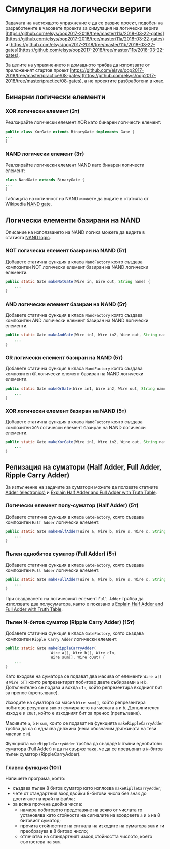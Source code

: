 # Симулация на логически вериги

Задачата на настоящото упражнение е да се развие проект, подобен на разработените
в часовете проекти за симулация на логически вериги 
[https://github.com/elsys/oop2017-2018/tree/master/11a/2018-03-22-gates](https://github.com/elsys/oop2017-2018/tree/master/11a/2018-03-22-gates)
и 
[https://github.com/elsys/oop2017-2018/tree/master/11b/2018-03-22-gates](https://github.com/elsys/oop2017-2018/tree/master/11b/2018-03-22-gates).

За целите на упражнението и домашното трябва да използвате от приложеният стартов проект
[https://github.com/elsys/oop2017-2018/tree/master/practice/08-gates](https://github.com/elsys/oop2017-2018/tree/master/practice/08-gates), 
а не проектите разбработени в клас.


## Бинарни логически елементи

### XOR логически елемент (3т)

Реалзирайте логически елемент XOR като бинарен логичести елемент:

```java
public class XorGate extends BinaryGate implements Gate {
...
}
```

### NAND логически елемент (3т)

Реалзирайте логически елемент NAND като бинарен логичести елемент:

```java
class NandGate extends BinaryGate {
...
}
```

Таблицата на истинност на NAND можете да видите в статията от Wikipedia 
[NAND gate](https://en.wikipedia.org/wiki/NAND_gate).

## Логически елементи базирани на NAND

Описание на използването на NAND логика можете да видите в статията
[NAND logic](https://en.wikipedia.org/wiki/NAND_logic).


### NOT логически елемент базиран на NAND (5т)

Добавете статична функция в класа ```NandFactory``` която създава композитен NOT 
логически елемент базиран на NAND логически елементи.

```java
public static Gate makeNotGate(Wire in, Wire out, String name) {
	...
}
```

### AND логически елемент базиран на NAND (5т)

Добавете статична функция в класа ```NandFactory``` която създава композитен AND 
логически елемент базиран на NAND логически елементи.

```java
public static Gate makeAndGate(Wire in1, Wire in2, Wire out, String name) {
	...
}
```


### OR логически елемент базиран на NAND (5т)

Добавете статична функция в класа ```NandFactory``` която създава композитен `OR` 
логически елемент базиран на NAND логически елементи.

```java
public static Gate makeOrGate(Wire in1, Wire in2, Wire out, String name) {
	...
}
```

### XOR логически елемент базиран на NAND (5т)

Добавете статична функция в класа ```NandFactory``` която създава композитен `XOR` 
логически елемент базиран на NAND логически елементи.

```java
public static Gate makeXorGate(Wire in1, Wire in2, Wire out, String name) {
	...
}
```

## Релизация на суматори (Half Adder, Full Adder, Ripple Carry Adder)

За изпълнение на задачите за суматори можете да ползвате статиите 
[Adder (electronics)](https://en.wikipedia.org/wiki/Adder_(electronics))
и [Explain Half Adder and Full Adder with Truth Table](https://www.elprocus.com/half-adder-and-full-adder/).


### Логически елемент полу-суматор (Half Adder) (5т)

Добавете статична функция в класа `GateFactory`, която създава композитен 
`Half Adder` логически елемент:

```java
public static Gate makeHalfAdder(Wire a, Wire b, Wire s, Wire c, String name) {
	...
}
```

### Пълен еднобитов суматор (Full Adder) (5т)

Добавете статична функция в класа `GateFactory`, която създава композитен 
`Full Adder` логически елемент:

```java
public static Gate makeFullAdder(Wire a, Wire b, Wire s, Wire c, String name) {
	...
}
```

При създаването на логическият елемент `Full Adder` трябва да използвате
два полусуматора, както е показано в 
[Explain Half Adder and Full Adder with Truth Table](https://www.elprocus.com/half-adder-and-full-adder/).


### Пълен N-битов суматор (Ripple Carry Adder) (15т)

Добавете статична функция в класа `GateFactory`, която създава композитен 
`Ripple Carry Adder` логически елемент:

```java
public static Gate makeRippleCarryAdder(
					Wire a[], Wire b[], Wire cIn, 
					Wire sum[], Wire cOut) {
	...
}
```

Като входове на суматора се подават два масива от елементи 
`Wire a[]` и `Wire b[]` които репрезентират побитово двете събираеми `a` и `b`.
Допълнително се подава и вохда `cIn`, който репрезентира входният бит за 
пренос (препълване).

Изходите на суматора са масив `Wire sum[]`, който репрезентира побитово резултата
`sum` от сумирането на числата `a` и `b`. Допълнителен изход е и `cOut`, който е
изходният бит за пренос (препълване).

Масивите `a`, `b` и `sum`, които се подават на функцията `makeRippleCarryAdder` 
трябва да са с еднаква дължина (нека обозначим дължината на тези масиви с `N`).

Функцията `makeRippleCarryAdder` трябва да създаде `N` пълни еднобитови суматора
(Full Adder) и да ги свърже така, че да се превърнат в `N`-битов пълен суматор 
(RippleCarryAdder).

### Главна функция (10т)

Напишете програма, която:

* създава пълен 8 битов суматор като изплозва `makeRiplleCarryAdder`;
* чете от стандартния вход двойки 8-битови числа без знак до достигане на 
край на файла;
* за всяка прочена двойка числа:
	* намира побитовото представяне на всяко от числата го установява като
	стойности на сигналите на входовете `a` и `b` на 8 битовият суматор;
	* прочита стойностите на сигнала на изходите на суматора `sum` и ги 
	преобразува в 8 битово число;
	* отпечатва на стандартният изход стойността числото, което съответсва на
	`sum`.

	